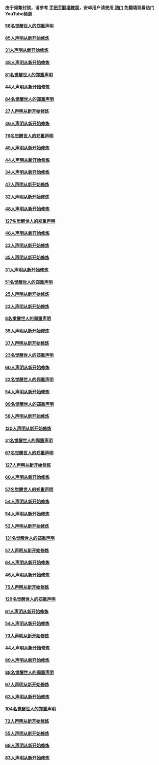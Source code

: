#### 由于频繁封锁，请参考 [手把手翻墙教程](https://github.com/gfw-breaker/guides/wiki/)，安卓用户请使用 [网门](https://github.com/gfw-breaker/nogfw/blob/master/dl.md?t=03091700) 免翻墙观看热门YouTube频道 

#### [58名觉醒世人的郑重声明](../pages/91/421845.md?t=03091700) 

#### [85人声明从新开始修炼](../pages/91/421769.md?t=03091700) 

#### [31人声明从新开始修炼](../pages/91/421763.md?t=03091700) 

#### [48人声明从新开始修炼](../pages/91/421605.md?t=03091700) 

#### [81名觉醒世人的郑重声明](../pages/91/421656.md?t=03091700) 

#### [44人声明从新开始修炼](../pages/91/421544.md?t=03091700) 

#### [84名觉醒世人的郑重声明](../pages/91/421543.md?t=03091700) 

#### [27人声明从新开始修炼](../pages/91/421465.md?t=03091700) 

#### [46人声明从新开始修炼](../pages/91/421454.md?t=03091700) 

#### [76名觉醒世人的郑重声明](../pages/91/421453.md?t=03091700) 

#### [45人声明从新开始修炼](../pages/91/421452.md?t=03091700) 

#### [44人声明从新开始修炼](../pages/91/421422.md?t=03091700) 

#### [34人声明从新开始修炼](../pages/91/421322.md?t=03091700) 

#### [47人声明从新开始修炼](../pages/91/421264.md?t=03091700) 

#### [32人声明从新开始修炼](../pages/91/421225.md?t=03091700) 

#### [48人声明从新开始修炼](../pages/91/421202.md?t=03091700) 

#### [127名觉醒世人的郑重声明](../pages/91/421224.md?t=03091700) 

#### [46人声明从新开始修炼](../pages/91/421203.md?t=03091700) 

#### [23人声明从新开始修炼](../pages/91/421138.md?t=03091700) 

#### [35人声明从新开始修炼](../pages/91/421122.md?t=03091700) 

#### [31人声明从新开始修炼](../pages/91/421081.md?t=03091700) 

#### [51名觉醒世人的郑重声明](../pages/91/421080.md?t=03091700) 

#### [25人声明从新开始修炼](../pages/91/421020.md?t=03091700) 

#### [23人声明从新开始修炼](../pages/91/420884.md?t=03091700) 

#### [8名觉醒世人的郑重声明](../pages/91/420883.md?t=03091700) 

#### [35人声明从新开始修炼](../pages/91/420809.md?t=03091700) 

#### [37人声明从新开始修炼](../pages/91/420766.md?t=03091700) 

#### [23名觉醒世人的郑重声明](../pages/91/420765.md?t=03091700) 

#### [60人声明从新开始修炼](../pages/91/420727.md?t=03091700) 

#### [22名觉醒世人的郑重声明](../pages/91/420726.md?t=03091700) 

#### [54人声明从新开始修炼](../pages/91/420529.md?t=03091700) 

#### [99名觉醒世人的郑重声明](../pages/91/420528.md?t=03091700) 

#### [58人声明从新开始修炼](../pages/91/420198.md?t=03091700) 

#### [120人声明从新开始修炼](../pages/91/420141.md?t=03091700) 

#### [31名觉醒世人的郑重声明](../pages/91/420197.md?t=03091700) 

#### [67名觉醒世人的郑重声明](../pages/91/420140.md?t=03091700) 

#### [127人声明从新开始修炼](../pages/91/420082.md?t=03091700) 

#### [60人声明从新开始修炼](../pages/91/420081.md?t=03091700) 

#### [57名觉醒世人的郑重声明](../pages/91/420080.md?t=03091700) 

#### [54人声明从新开始修炼](../pages/91/419533.md?t=03091700) 

#### [54人声明从新开始修炼](../pages/91/419532.md?t=03091700) 

#### [52人声明从新开始修炼](../pages/91/419531.md?t=03091700) 

#### [131名觉醒世人的郑重声明](../pages/91/419530.md?t=03091700) 

#### [57人声明从新开始修炼](../pages/91/419430.md?t=03091700) 

#### [64人声明从新开始修炼](../pages/91/419429.md?t=03091700) 

#### [46人声明从新开始修炼](../pages/91/419428.md?t=03091700) 

#### [75人声明从新开始修炼](../pages/91/419427.md?t=03091700) 

#### [129名觉醒世人的郑重声明](../pages/91/419426.md?t=03091700) 

#### [61人声明从新开始修炼](../pages/91/419198.md?t=03091700) 

#### [54人声明从新开始修炼](../pages/91/419197.md?t=03091700) 

#### [73人声明从新开始修炼](../pages/91/419196.md?t=03091700) 

#### [44人声明从新开始修炼](../pages/91/419075.md?t=03091700) 

#### [89人声明从新开始修炼](../pages/91/419074.md?t=03091700) 

#### [88名觉醒世人的郑重声明](../pages/91/419195.md?t=03091700) 

#### [67人声明从新开始修炼](../pages/91/419073.md?t=03091700) 

#### [63人声明从新开始修炼](../pages/91/419072.md?t=03091700) 

#### [104名觉醒世人的郑重声明](../pages/91/419071.md?t=03091700) 

#### [72人声明从新开始修炼](../pages/91/418902.md?t=03091700) 

#### [55人声明从新开始修炼](../pages/91/418901.md?t=03091700) 

#### [68人声明从新开始修炼](../pages/91/418900.md?t=03091700) 

#### [83人声明从新开始修炼](../pages/91/418757.md?t=03091700) 

